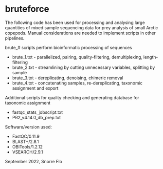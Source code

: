 # bruteforce
The following code has been used for processing and analysing large quantities of mixed sample sequencing data for prey analysis of small Arctic copepods. Manual considerations are needed to implement scripts in other pipelines. 

brute_# scripts perform bioinformatic processing of sequences
* brute_1.txt - parallelized, pairing, quality-filtering, demultiplexing, length-filtering
* brute_2.txt - streamlining by cutting unnecessary variables, splitting by sample
* brute_3.txt - dereplicating, denoising, chimeric removal
* brute_4.txt - concatenating samples, re-dereplicating, taxonomic assignment and export

Additional scripts for quality checking and generating database for taxonomic assignment
* fastqc_stats_jobscript.txt
* PR2_v4.14.0_db_prep.txt

Software/version used:
* FastQC/0.11.9
* BLAST+/2.8.1
* OBITools/1.2.12
* VSEARCH/2.9.1

September 2022, Snorre Flo
